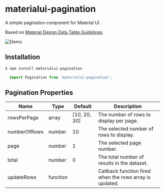 # materialui-pagination

A simple pagination component for Material UI.

Based on [Material Design Data Table Guidelines](https://material.io/guidelines/components/data-tables.html#data-tables-structure).

![Demo](http://imgur.com/4dZkuEw.gif)

## Installation
```sh
$ npm install materialui-pagination
```

```js
  import Pagination from 'materialui-pagination';
```


## Pagination Properties

| Name | Type | Default | Description |
| ------ | ------ | ------ | ------ |
| rowsPerPage | array | [10, 20, 30] | The number of rows to display per page. |
| numberOfRows | number | 10 | The selected number of rows to display. |
| page | number | 1 | The selected page number. |
| total | number | 0 | The total number of results in the dataset. |
| updateRows | function |  | Callback function fired when the rows array is updated. |
